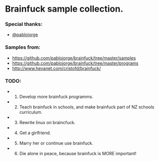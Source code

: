 # Brainfuck sample collection.

### Special thanks:
 * [@pablojorge](https://github.com/pablojorge)

### Samples from:
 * https://github.com/pablojorge/brainfuck/tree/master/samples
 * https://github.com/pablojorge/brainfuck/tree/master/programs
 * http://www.hevanet.com/cristofd/brainfuck/

### TODO:
 * 1. Develop more brainfuck programms.
 * 2. Teach brainfuck in schools, and make brainfuck part of NZ schools curriculum.
 * 3. Rewrite linux on braincfuck.
 * 4. Get a girlfriend.
 * 5. Marry her or continue use brainfuck.
 * 6. Die alone in peace, because brainfuck is MORE important!

